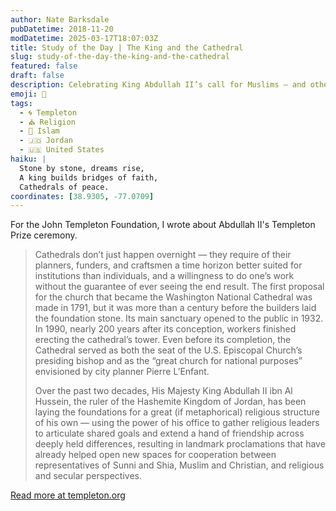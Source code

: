 ```yaml
---
author: Nate Barksdale
pubDatetime: 2018-11-20
modDatetime: 2025-03-17T18:07:03Z
title: Study of the Day | The King and the Cathedral
slug: study-of-the-day-the-king-and-the-cathedral
featured: false
draft: false
description: Celebrating King Abdullah II’s call for Muslims — and others — to enact their love of God and neighbor
emoji: 🏰
tags:
  - 🌀 Templeton
  - ⛪ Religion
  - 🌙 Islam
  - 🇯🇴 Jordan
  - 🇺🇸 United States
haiku: |
  Stone by stone, dreams rise,  
  A king builds bridges of faith,  
  Cathedrals of peace.
coordinates: [38.9305, -77.0709]
---
```


For the John Templeton Foundation, I wrote about Abdullah II's Templeton Prize ceremony.

> Cathedrals don’t just happen overnight — they require of their planners, funders, and craftsmen a time horizon better suited for institutions than individuals, and a willingness to do one’s work without the guarantee of ever seeing the end result. The first proposal for the church that became the Washington National Cathedral was made in 1791, but it was more than a century before the builders laid the foundation stone. Its main sanctuary opened to the public in 1932. In 1990, nearly 200 years after its conception, workers finished erecting the cathedral’s tower. Even before its completion, the Cathedral served as both the seat of the U.S. Episcopal Church’s presiding bishop and as the “great church for national purposes” envisioned by city planner Pierre L’Enfant.
>
> Over the past two decades, His Majesty King Abdullah II ibn Al Hussein, the ruler of the Hashemite Kingdom of Jordan, has been laying the foundations for a great (if metaphorical) religious structure of his own — using the power of his office to gather religious leaders to articulate shared goals and extend a hand of friendship across deeply held differences, resulting in landmark proclamations that have already helped open new spaces for cooperation between representatives of Sunni and Shia, Muslim and Christian, and religious and secular perspectives.

[Read more at templeton.org](https://www.templeton.org/news/the-king-and-the-cathedral)
